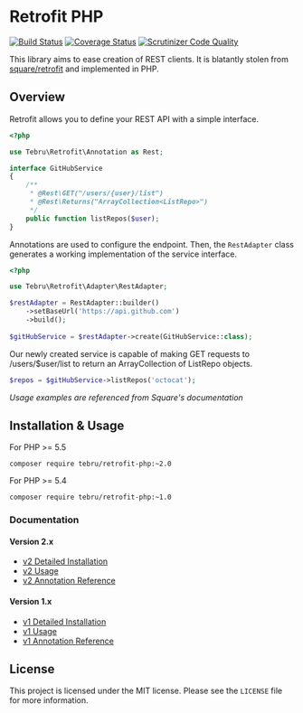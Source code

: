 Retrofit PHP
============

[![Build Status](https://travis-ci.org/tebru/retrofit-php.svg?branch=master)](https://travis-ci.org/tebru/retrofit-php)
[![Coverage Status](https://coveralls.io/repos/tebru/retrofit-php/badge.svg?branch=master)](https://coveralls.io/r/tebru/retrofit-php?branch=master)
[![Scrutinizer Code Quality](https://scrutinizer-ci.com/g/tebru/retrofit-php/badges/quality-score.png?b=master)](https://scrutinizer-ci.com/g/tebru/retrofit-php/?branch=master)

This library aims to ease creation of REST clients.  It is blatantly stolen from
[square/retrofit][retrofit]  and implemented in PHP.


Overview
--------

Retrofit allows you to define your REST API with a simple interface.

```php
<?php

use Tebru\Retrofit\Annotation as Rest;

interface GitHubService
{
    /**
     * @Rest\GET("/users/{user}/list")
     * @Rest\Returns("ArrayCollection<ListRepo>")
     */
    public function listRepos($user);
}
```

Annotations are used to configure the endpoint.
Then, the `RestAdapter` class generates a working implementation of the 
service interface.

```php
<?php

use Tebru\Retrofit\Adapter\RestAdapter;

$restAdapter = RestAdapter::builder()
    ->setBaseUrl('https://api.github.com')
    ->build();
    
$gitHubService = $restAdapter->create(GitHubService::class);
```

Our newly created service is capable of making GET requests to /users/$user/list
to return an ArrayCollection of ListRepo objects.

```php
$repos = $gitHubService->listRepos('octocat');
```

*Usage examples are referenced from Square's documentation*


Installation & Usage
--------------------

For PHP >= 5.5

    composer require tebru/retrofit-php:~2.0

For PHP >= 5.4

    composer require tebru/retrofit-php:~1.0

### Documentation 

#### Version 2.x

- [v2 Detailed Installation]
- [v2 Usage]
- [v2 Annotation Reference]

#### Version 1.x

- [v1 Detailed Installation]
- [v1 Usage]
- [v1 Annotation Reference]

License
-------

This project is licensed under the MIT license. Please see the `LICENSE` file
for more information.


[retrofit]: https://github.com/square/retrofit

[v1 detailed installation]: docs/v1/installation.md
[v1 usage]: docs/v1/usage.md
[v1 annotation reference]: docs/v1/annotations.md

[v2 detailed installation]: docs/v2/installation.md
[v2 usage]: docs/v2/usage.md
[v2 annotation reference]: docs/v2/annotations.md
